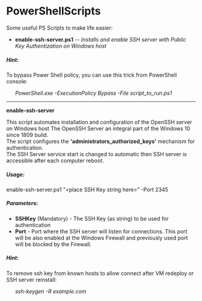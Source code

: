 # PowerShellScripts

Some useful PS Scripts to make life easier:

* **enable-ssh-server.ps1** -- _Installs and enable SSH server with Public Key Authentization on Windows host_

##### Hint:
To bypass Power Shell policy, you can use this trick from PowerShell console:

&nbsp;&nbsp;&nbsp;&nbsp;&nbsp;&nbsp;_PowerShell.exe -ExecutionPolicy Bypass -File script_to_run.ps1_


-------------------------------------------------
**enable-ssh-server**

This script automates installation and configuration of the OpenSSH server on Windows host The OpenSSH Server an integral part of the Windows 10 since 1809 build.\
The script configures the **'administrators_authorized_keys'** mechanism for authentication.\
The SSH Server service start is changed to automatic then SSH server is accessible after each computer reboot.

##### Usage:

enable-ssh-server.ps1 "&lt;place SSH Key string here&gt;" -Port 2345

##### Parameters:

* **SSHKey** (Mandatory) - The SSH Key (as string) to be used for authentication
* **Port** - Port where the SSH server will listen for connections. This port will be also enabled at the Windows Firewall and previously used port will be blocked by the Firewall.

##### Hint:

To remove ssh key from known hosts to allow connect after VM redeploy or SSH server reinstall:

&nbsp;&nbsp;&nbsp;&nbsp;&nbsp;&nbsp;_ssh-keygen -R example.com_
